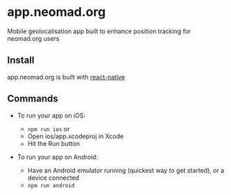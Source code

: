 # app.neomad.org

Mobile geolocalisation app built to enhance position tracking for neomad.org users

## Install

app.neomad.org is built with [react-native](https://facebook.github.io/react-native/)

## Commands

- To run your app on iOS:
   - `npm run ios`
   or
   - Open ios/app.xcodeproj in Xcode
   - Hit the Run button

- To run your app on Android:
   - Have an Android emulator running (quickest way to get started), or a device connected
   - `npm run android`
